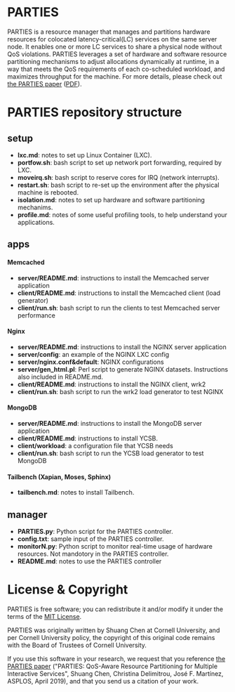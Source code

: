 # PARTIES
PARTIES is a resource manager that manages and partitions hardware resources for colocated latency-critical(LC) services on the same server node. It enables one or more LC services to share a physical node without QoS violations. PARTIES leverages a set of hardware and software resource partitioning mechanisms to adjust allocations dynamically at runtime, in a way that meets the QoS requirements of each co-scheduled workload, and maximizes throughput for the machine. For more details, please check out [the PARTIES paper](https://dl.acm.org/doi/10.1145/3297858.3304005) ([PDF](https://sc2682cornell.github.io/pdf/iiswc17.pdf)).

# PARTIES repository structure

## setup

* **lxc.md**: notes to set up Linux Container (LXC).
* **portfow.sh**: bash script to set up network port forwarding, required by LXC.
* **moveirq.sh**: bash script to reserve cores for IRQ (network interrupts).
* **restart.sh**: bash script to re-set up the environment after the physical machine is rebooted.
* **isolation.md**: notes to set up hardware and software partitioning mechanims.
* **profile.md**: notes of some useful profiling tools, to help understand your applications.

## apps

#### Memcached
 
* **server/README.md**: instructions to install the Memcached server application
* **client/README.md**: instructions to install the Memcached client (load generator)
* **client/run.sh**: bash script to run the clients to test Memcached server performance

#### Nginx

* **server/README.md**: instructions to install the NGINX server application
* **server/config**: an example of the NGINX LXC config
* **server/nginx.conf&default**: NGINX configurations
* **server/gen_html.pl**: Perl script to generate NGINX datasets. Instructions also included in README.md.
* **client/README.md**: instructions to install the NGINX client, wrk2
* **client/run.sh**: bash script to run the wrk2 load generator to test NGINX

#### MongoDB

* **server/README.md**: instructions to install the MongoDB server application
* **client/README.md**: instructions to install YCSB. 
* **client/workload**: a configuration file that YCSB needs
* **client/run.sh**: bash script to run the YCSB load generator to test MongoDB

#### Tailbench (Xapian, Moses, Sphinx)

* **tailbench.md**: notes to install Tailbench.

## manager

* **PARTIES.py**: Python script for the PARTIES controller.
* **config.txt**: sample input of the PARTIES controller.
* **monitorN.py**: Python script to monitor real-time usage of hardware resources. Not mandotory in the PARTIES controller. 
* **README.md**: notes to use the PARTIES controller


# License & Copyright
PARTIES is free software; you can redistribute it and/or modify it under the terms of the [MIT License](LICENSE).

PARTIES was originally written by Shuang Chen at Cornell University, and per Cornell University policy, the copyright of this original code remains with the Board of Trustees of Cornell University. 

If you use this software in your research, we request that you reference [the PARTIES paper](https://dl.acm.org/doi/10.1145/3297858.3304005) ("PARTIES: QoS-Aware Resource Partitioning for Multiple Interactive Services", Shuang Chen, Christina Delimitrou, José F. Martínez, ASPLOS, April 2019), and that you send us a citation of your work.
